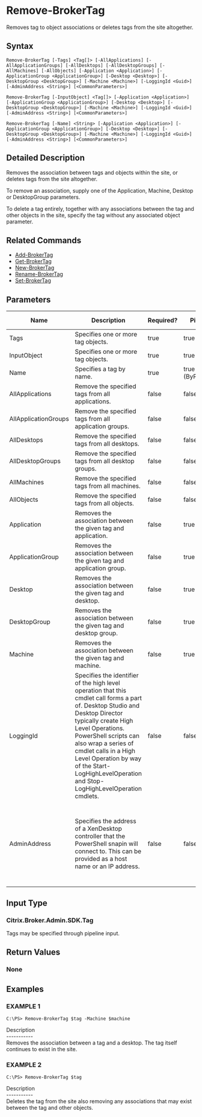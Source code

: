 ﻿# Remove-BrokerTag

   Removes tag to object associations or deletes tags from the site altogether.

## Syntax
```
Remove-BrokerTag [-Tags] <Tag[]> [-AllApplications] [-AllApplicationGroups] [-AllDesktops] [-AllDesktopGroups] [-AllMachines] [-AllObjects] [-Application <Application>] [-ApplicationGroup <ApplicationGroup>] [-Desktop <Desktop>] [-DesktopGroup <DesktopGroup>] [-Machine <Machine>] [-LoggingId <Guid>] [-AdminAddress <String>] [<CommonParameters>]

Remove-BrokerTag [-InputObject] <Tag[]> [-Application <Application>] [-ApplicationGroup <ApplicationGroup>] [-Desktop <Desktop>] [-DesktopGroup <DesktopGroup>] [-Machine <Machine>] [-LoggingId <Guid>] [-AdminAddress <String>] [<CommonParameters>]

Remove-BrokerTag [-Name] <String> [-Application <Application>] [-ApplicationGroup <ApplicationGroup>] [-Desktop <Desktop>] [-DesktopGroup <DesktopGroup>] [-Machine <Machine>] [-LoggingId <Guid>] [-AdminAddress <String>] [<CommonParameters>]
```

## Detailed Description
   Removes the association between tags and objects within the site, or deletes tags from the site altogether.

To remove an association, supply one of the Application, Machine, Desktop or DesktopGroup parameters.

To delete a tag entirely, together with any associations between the tag and other objects in the site, specify the tag without any associated object parameter.

## Related Commands
  * [Add-BrokerTag](Add-BrokerTag/)
  * [Get-BrokerTag](Get-BrokerTag/)
  * [New-BrokerTag](New-BrokerTag/)
  * [Rename-BrokerTag](Rename-BrokerTag/)
  * [Set-BrokerTag](Set-BrokerTag/)
## Parameters

| Name   | Description | Required? | Pipeline Input | Default Value |
| --- | --- | --- | --- | --- |
| Tags | Specifies one or more tag objects. | true | true (ByValue) |  |
| InputObject | Specifies one or more tag objects. | true | true (ByValue) |  |
| Name | Specifies a tag by name. | true | true (ByPropertyName) |  |
| AllApplications | Remove the specified tags from all applications. | false | false |  |
| AllApplicationGroups | Remove the specified tags from all application groups. | false | false |  |
| AllDesktops | Remove the specified tags from all desktops. | false | false |  |
| AllDesktopGroups | Remove the specified tags from all desktop groups. | false | false |  |
| AllMachines | Remove the specified tags from all machines. | false | false |  |
| AllObjects | Remove the specified tags from all objects. | false | false |  |
| Application | Removes the association between the given tag and application. | false | true (ByValue) |  |
| ApplicationGroup | Removes the association between the given tag and application group. | false | true (ByValue) |  |
| Desktop | Removes the association between the given tag and desktop. | false | true (ByValue) |  |
| DesktopGroup | Removes the association between the given tag and desktop group. | false | true (ByValue) |  |
| Machine | Removes the association between the given tag and machine. | false | true (ByValue) |  |
| LoggingId | Specifies the identifier of the high level operation that this cmdlet call forms a part of. Desktop Studio and Desktop Director typically create High Level Operations. PowerShell scripts can also wrap a series of cmdlet calls in a High Level Operation by way of the Start-LogHighLevelOperation and Stop-LogHighLevelOperation cmdlets. | false | false |  |
| AdminAddress | Specifies the address of a XenDesktop controller that the PowerShell snapin will connect to. This can be provided as a host name or an IP address. | false | false | Localhost. Once a value is provided by any cmdlet, this value will become the default. |

## Input Type
### Citrix.Broker.Admin.SDK.Tag
   Tags may be specified through pipeline input.
## Return Values
### None
   
## Examples

### EXAMPLE 1
```
C:\PS> Remove-BrokerTag $tag -Machine $machine
```
   Description<br>-----------<br>Removes the association between a tag and a desktop. The tag itself continues to exist in the site.
### EXAMPLE 2
```
C:\PS> Remove-BrokerTag $tag
```
   Description<br>-----------<br>Deletes the tag from the site also removing any associations that may exist between the tag and other objects.

